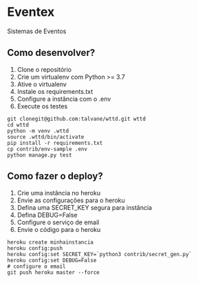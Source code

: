 # Eventex

Sistemas de Eventos

## Como desenvolver?

1. Clone o repositório
2. Crie um virtualenv com Python >= 3.7
3. Ative o virtualenv
4. Instale os requirements.txt
5. Configure a instância com o .env
6. Execute os testes

```Console
git clonegit@github.com:talvane/wttd.git wttd
cd wttd
python -m venv .wttd
source .wttd/bin/activate
pip install -r requirements.txt
cp contrib/env-sample .env
python manage.py test
```

## Como fazer o deploy?

1. Crie uma instância no heroku
2. Envie as configurações para o heroku
3. Defina uma SECRET_KEY segura para instância
4. Defina DEBUG=False
5. Configure o serviço de email
6. Envie o código para o heroku

```Console
heroku create minhainstancia
heroku config:push
heroku config:set SECRET_KEY=`python3 contrib/secret_gen.py`
heroku config:set DEBUG=False
# configure o email
git push heroku master --force
```